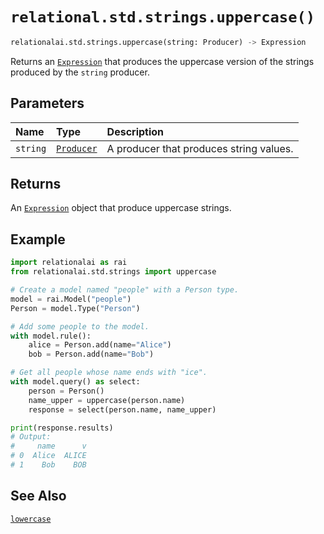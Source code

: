 # `relational.std.strings.uppercase()`

```python
relationalai.std.strings.uppercase(string: Producer) -> Expression
```

Returns an [`Expression`](../../Expression.md) that produces the uppercase version
of the strings produced by the `string` producer.

## Parameters

| Name | Type | Description |
| :--- | :--- | :------ |
| `string` | [`Producer`](../../../Producer/README.md) | A producer that produces string values. |

## Returns

An [`Expression`](../../../Expression.md) object that produce uppercase strings.

## Example

```python
import relationalai as rai
from relationalai.std.strings import uppercase

# Create a model named "people" with a Person type.
model = rai.Model("people")
Person = model.Type("Person")

# Add some people to the model.
with model.rule():
    alice = Person.add(name="Alice")
    bob = Person.add(name="Bob")

# Get all people whose name ends with "ice".
with model.query() as select:
    person = Person()
    name_upper = uppercase(person.name)
    response = select(person.name, name_upper)

print(response.results)
# Output:
#     name      v
# 0  Alice  ALICE
# 1    Bob    BOB
```

## See Also

[`lowercase`](./lowercase.md)
